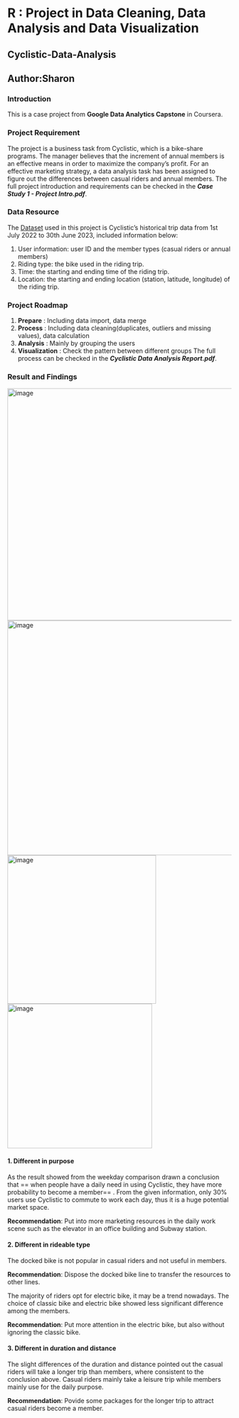 # R : Project in Data Cleaning, Data Analysis and Data Visualization

## Cyclistic-Data-Analysis
## Author:Sharon

### Introduction
This is a case project from **Google Data Analytics Capstone** in Coursera. 

### Project Requirement
The project is a business task from Cyclistic, which is a bike-share programs. The manager believes that the increment of annual members is an effective means in order to maximize the company’s profit. For an effective marketing strategy, a data analysis task has been assigned to figure out the differences between casual riders and annual members.
The full project introduction and requirements can be checked in the ***Case Study 1 - Project Intro.pdf***. 

### Data Resource
The [Dataset](https://divvy-tripdata.s3.amazonaws.com/index.html) used in this project is Cyclistic’s historical trip data from 1st July 2022 to 30th June 2023, included information below:
1. User information: user ID and the member types (casual riders or annual members)
2. Riding type: the bike used in the riding trip.
3. Time: the starting and ending time of the riding trip.
4. Location: the starting and ending location (station, latitude, longitude) of the riding trip.

### Project Roadmap
1. **Prepare** : Including data import, data merge
2. **Process** : Including data cleaning(duplicates, outliers and missing values), data calculation
3. **Analysis** : Mainly by grouping the users
4. **Visualization** : Check the pattern between different groups
The full process can be checked in the ***Cyclistic Data Analysis Report.pdf***.

### Result and Findings

<img width="522" alt="image" src="https://github.com/sharonlittleshark/Cyclistic-Data-Analysis/assets/126043660/40e8774a-8720-4c2c-a420-8012a3138490">

<img width="528" alt="image" src="https://github.com/sharonlittleshark/Cyclistic-Data-Analysis/assets/126043660/823f2fb4-429b-4ff8-bddf-bf7d93b035e0">

<img width="334" alt="image" src="https://github.com/sharonlittleshark/Cyclistic-Data-Analysis/assets/126043660/c6a6c2a6-357f-4d9e-a5bf-9c8948e31be5">

<img width="325" alt="image" src="https://github.com/sharonlittleshark/Cyclistic-Data-Analysis/assets/126043660/f5ae09b7-8d0b-4801-9745-ebc4826ef5c9">

#### 1. Different in purpose
As the result showed from the weekday comparison drawn a conclusion that == when people have a daily need in using Cyclistic, they have more probability 
to become a member== . From the given information, only 30% users use Cyclistic to commute to work each day, thus it is a huge potential market 
space.

**Recommendation**: Put into more marketing resources in the daily work scene such as the elevator in an office building and Subway station.

#### 2. Different in rideable type
The docked bike is not popular in casual riders and not useful in members. 

**Recommendation**: Dispose the docked bike line to transfer the resources to other lines. 

The majority of riders opt for electric bike, it may be a trend nowadays. 
The choice of classic bike and electric bike showed less significant difference among the members.

**Recommendation**: Put more attention in the electric bike, but also without ignoring the classic bike.

#### 3. Different in duration and distance
The slight differences of the duration and distance pointed out the casual riders will take a longer trip than members, where consistent to the conclusion above. Casual riders mainly take a leisure trip while members mainly use for the daily purpose. 

**Recommendation**: Povide some packages for the longer trip to attract casual riders become a member.






